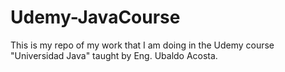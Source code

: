 # Udemy-JavaCourse
This is my repo of my work that I am doing in the Udemy course "Universidad Java" taught by Eng. Ubaldo Acosta.
